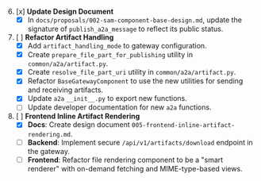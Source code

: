 6.  [x] **Update Design Document**
    -   [x] In `docs/proposals/002-sam-component-base-design.md`, update the signature of `publish_a2a_message` to reflect its public status.

7.  [ ] **Refactor Artifact Handling**
    -   [x] Add `artifact_handling_mode` to gateway configuration.
    -   [x] Create `prepare_file_part_for_publishing` utility in `common/a2a/artifact.py`.
    -   [x] Create `resolve_file_part_uri` utility in `common/a2a/artifact.py`.
    -   [x] Refactor `BaseGatewayComponent` to use the new utilities for sending and receiving artifacts.
    -   [x] Update `a2a` `__init__.py` to export new functions.
    -   [ ] Update developer documentation for new `a2a` functions.

8.  [ ] **Frontend Inline Artifact Rendering**
    -   [x] **Docs**: Create design document `005-frontend-inline-artifact-rendering.md`.
    -   [ ] **Backend**: Implement secure `/api/v1/artifacts/download` endpoint in the gateway.
    -   [ ] **Frontend**: Refactor file rendering component to be a "smart renderer" with on-demand fetching and MIME-type-based views.
